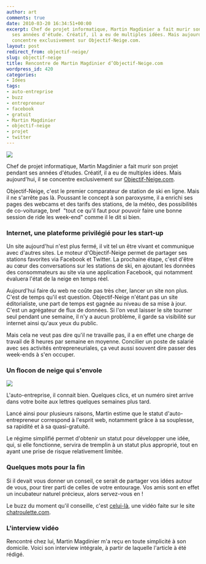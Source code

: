 ```yaml
---
author: art
comments: true
date: 2010-03-20 16:34:51+00:00
excerpt: Chef de projet informatique, Martin Magdinier a fait murir son projet pendant
  ses années d'étude. Créatif, il a eu de multiples idées. Mais aujourd'hui, il se
  concentre exclusivement sur Objectif-Neige.com.
layout: post
redirect_from: objectif-neige/
slug: objectif-neige
title: Rencontre de Martin Magdinier d’Objectif-Neige.com
wordpress_id: 420
categories:
- Idées
tags:
- auto-entreprise
- buzz
- entrepreneur
- facebook
- gratuit
- Martin Magdinier
- objectif-neige
- projet
- twitter
---
```


[![](https://static.irz.fr/2010/03/magdinier-300x264.png)](https://static.irz.fr/2010/03/magdinier.png)

Chef de projet informatique, Martin Magdinier a fait murir son projet pendant ses années d'études. Créatif, il a eu de multiples idées. Mais aujourd'hui, il se concentre exclusivement sur [Objectif-Neige.com](http://www.objectif-neige.com).

Objectif-Neige, c'est le premier comparateur de station de ski en ligne. Mais il ne s'arrête pas là. Poussant le concept à son paroxysme, il a enrichi ses pages des webcams et des tarifs des stations, de la météo, des possibilités de co-voiturage, bref  "tout ce qu'il faut pour pouvoir faire une bonne session de ride les week-end" comme il le dit si bien.


### Internet, une plateforme privilégié pour les start-up


Un site aujourd'hui n'est plus fermé, il vit tel un être vivant et communique avec d'autres sites. Le moteur d'Objectif-Neige permet de partager ses stations favorites via Facebook et Twitter. La prochaine étape, c'est d'être au cœur des conversations sur les stations de ski, en ajoutant les données des consommateurs au site via une application Facebook, qui notamment évaluera l'état de la neige en temps réel.

Aujourd'hui faire du web ne coûte pas très cher, lancer un site non plus. C'est de temps qu'il est question. Objectif-Neige n'étant pas un site éditorialiste, une part de temps est gagnée au niveau de sa mise à jour. C'est un agrégateur de flux de données. Si l'on veut laisser le site tourner seul pendant une semaine, il n'y a aucun problème, il garde sa visibilité sur internet ainsi qu'aux yeux du public.

Mais cela ne veut pas dire qu'il ne travaille pas, il a en effet une charge de travail de 8 heures par semaine en moyenne. Concilier un poste de salarié avec ses activités entrepreneuriales, ça veut aussi souvent dire passer des week-ends à s'en occuper.


### Un flocon de neige qui s'envole

[![](https://static.irz.fr/2010/03/objectif-neige-300x294.png)](https://static.irz.fr/2010/03/objectif-neige.png)

L'auto-entreprise, il connait bien. Quelques clics, et un numéro siret arrive dans votre boite aux lettres quelques semaines plus tard.

Lancé ainsi pour plusieurs raisons, Martin estime que le statut d'auto-entrepreneur correspond à l'esprit web, notamment grâce à sa souplesse, sa rapidité et à sa quasi-gratuité.

Le régime simplifié permet d'obtenir un statut pour développer une idée, qui, si elle fonctionne, servira de tremplin à un statut plus approprié, tout en ayant une prise de risque relativement limitée.


### Quelques mots pour la fin


Si il devait vous donner un conseil, ce serait de partager vos idées autour de vous, pour tirer parti de celles de votre entourage. Vos amis sont en effet un incubateur naturel précieux, alors servez-vous en !

Le buzz du moment qu'il conseille, c'est [celui-là](http://www.youtube.com/watch?v=32vpgNiAH60), une vidéo faite sur le site [chatroulette.com](http://www.chatroulette.com).


### L'interview vidéo


Rencontré chez lui, Martin Magdinier m'a reçu en toute simplicité à son domicile. Voici son interview intégrale, à partir de laquelle l'article à été rédigé.
